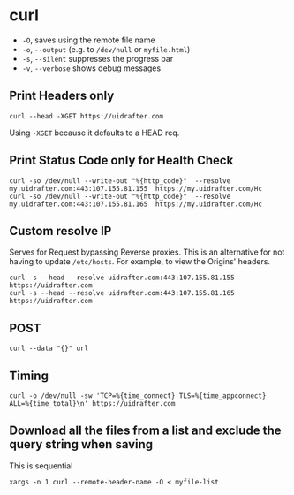 # curl

- `-O`, saves using the remote file name
- `-o`, `--output` (e.g. to `/dev/null` or `myfile.html`)
- `-s`, `--silent` suppresses the progress bar
- `-v`, `--verbose` shows debug messages

## Print Headers only
```shell script
curl --head -XGET https://uidrafter.com 
```
Using `-XGET` because it defaults to a HEAD req.

## Print Status Code only for Health Check
```shell script
curl -so /dev/null --write-out "%{http_code}"  --resolve my.uidrafter.com:443:107.155.81.155  https://my.uidrafter.com/Hc
curl -so /dev/null --write-out "%{http_code}"  --resolve my.uidrafter.com:443:107.155.81.165  https://my.uidrafter.com/Hc
```


## Custom resolve IP 
Serves for Request bypassing Reverse proxies.
This is an alternative for not having to update `/etc/hosts`.
For example, to view the Origins' headers.
```shell script
curl -s --head --resolve uidrafter.com:443:107.155.81.155 https://uidrafter.com
curl -s --head --resolve uidrafter.com:443:107.155.81.165 https://uidrafter.com
```


## POST
```shell script
curl --data "{}" url
```


## Timing
```shell script
curl -o /dev/null -sw 'TCP=%{time_connect} TLS=%{time_appconnect} ALL=%{time_total}\n' https://uidrafter.com
```


## Download all the files from a list and exclude the query string when saving

This is sequential
```shell
xargs -n 1 curl --remote-header-name -O < myfile-list
```
